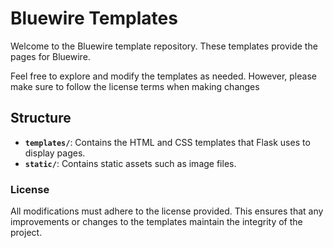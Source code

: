 # Bluewire Templates

Welcome to the Bluewire template repository. These templates provide the pages for Bluewire.

Feel free to explore and modify the templates as needed. However, please make sure to follow the license terms when making changes

## Structure

- **`templates/`**: Contains the HTML and CSS templates that Flask uses to display pages.
- **`static/`**: Contains static assets such as image files.

### License

All modifications must adhere to the license provided. This ensures that any improvements or changes to the templates maintain the integrity of the project.
